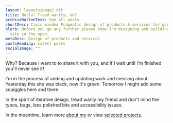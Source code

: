```yaml
---
layout: layouts/page2.njk
title: Hello! Tread warily, ok?
archiveButtonText: See all posts
shortDesc: Civic minded Pragmatic design of products & services for good, not evil*
blurb: Before you go any further please know I'm designing and building this
  site in the open.
metaDesc: Design of products and services
postsHeading: Latest posts
socialImage: ""
---
```

Why? Because I want to to share it with you, and if I wait until I'm finished you'll never see it! 

I'm in the process of adding and updating work and messing about. Yesterday this site was black, now it's green. Tomorrow I might add some squiggles here and there.

In the spirit of iterative design, tread warily my friend and don't mind the typos, bugs, less polished bits and accessibility issues.

In the meantime, learn more [about me](about) or view [selected projects](projects).